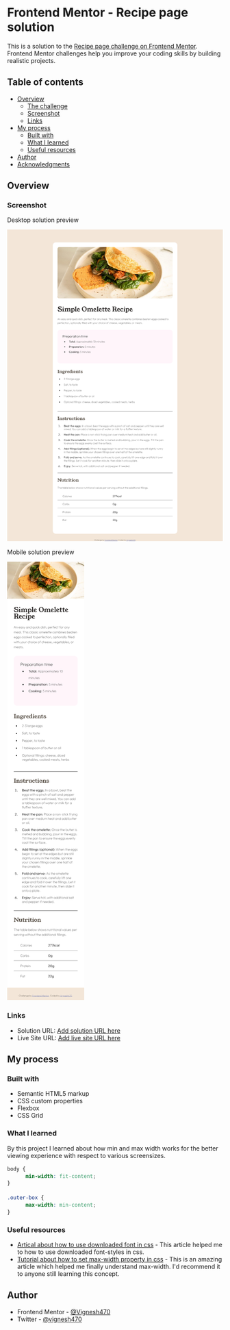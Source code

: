 # Frontend Mentor - Recipe page solution

This is a solution to the [Recipe page challenge on Frontend Mentor](https://www.frontendmentor.io/challenges/recipe-page-KiTsR8QQKm). Frontend Mentor challenges help you improve your coding skills by building realistic projects. 

## Table of contents

- [Overview](#overview)
  - [The challenge](#the-challenge)
  - [Screenshot](#screenshot)
  - [Links](#links)
- [My process](#my-process)
  - [Built with](#built-with)
  - [What I learned](#what-i-learned)
  - [Useful resources](#useful-resources)
- [Author](#author)
- [Acknowledgments](#acknowledgments)

## Overview

### Screenshot

Desktop solution preview 

![](./design/Frontend%20Mentor%20Recipe%20page%20-%20solution%20for%20desktop.png)

Mobile solution preview

![](./design/Frontend%20Mentor%20Recipe%20page%20-%20solution%20for%20mobile.png)

### Links

- Solution URL: [Add solution URL here](https://your-solution-url.com)
- Live Site URL: [Add live site URL here](https://your-live-site-url.com)

## My process

### Built with

- Semantic HTML5 markup
- CSS custom properties
- Flexbox
- CSS Grid

### What I learned
By this project I learned about how min and max width works for the better viewing experience with respect to various screensizes.

```css
body {
      min-width: fit-content;
}

.outer-box {
      max-width: min-content;
}
```

### Useful resources

- [Artical about how to use downloaded font in css](https://stackoverflow.com/questions/53038964/how-to-use-downloaded-font-in-css) - This article helped me to how to use downloaded font-styles in css.
- [Tutorial about how to set max-width property in css](https://www.w3schools.com/cssref/pr_dim_max-width.php) - This is an amazing article which helped me finally understand max-width. I'd recommend it to anyone still learning this concept.

## Author

- Frontend Mentor - [@Vignesh470](https://www.frontendmentor.io/profile/Vignesh470)
- Twitter - [@vignesh470](https://www.twitter.com/vignesh470)


